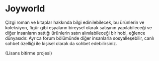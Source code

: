 # Joyworld

Çizgi roman ve kitaplar hakkında bilgi edinilebilecek, bu ürünlerin ve koleksiyon, figür gibi eşyaların bireysel olarak satışının yapılabileceği ve diğer insanların sattığı ürünlerin satın alınılabileceği bir hobi, eğlence dünyasıdır. Ayrıca forum bölümünde diğer insanlarla sosyalleşebilir, canlı sohbet özelliği ile kişisel olarak da sohbet edebilirsiniz.


(Lisans bitirme projesi)
